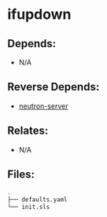 # ifupdown

## Depends:

  -  N/A

## Reverse Depends:

  -  [neutron-server](/salt/neutron-server)

## Relates:

  -  N/A

## Files:

```bash
.
├── defaults.yaml
└── init.sls
```

